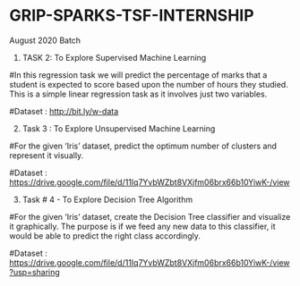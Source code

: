 # GRIP-SPARKS-TSF-INTERNSHIP
August 2020 Batch

1. TASK 2: To Explore Supervised Machine Learning

#In this regression task we will predict the percentage of marks that a student is expected to score based upon the number of hours they studied. This is a simple linear regression task as it involves just two variables.

#Dataset : http://bit.ly/w-data

2. Task 3 : To Explore Unsupervised Machine Learning

#For the given ‘Iris’ dataset, predict the optimum number of clusters and represent it visually.

#Dataset : https://drive.google.com/file/d/11Iq7YvbWZbt8VXjfm06brx66b10YiwK-/view

3. Task # 4 - To Explore Decision Tree Algorithm

#For the given ‘Iris’ dataset, create the Decision Tree classifier and visualize it graphically. The purpose is if we feed any new data to this classifier, it would be able to predict the right class accordingly.

#Dataset : https://drive.google.com/file/d/11Iq7YvbWZbt8VXjfm06brx66b10YiwK-/view?usp=sharing
